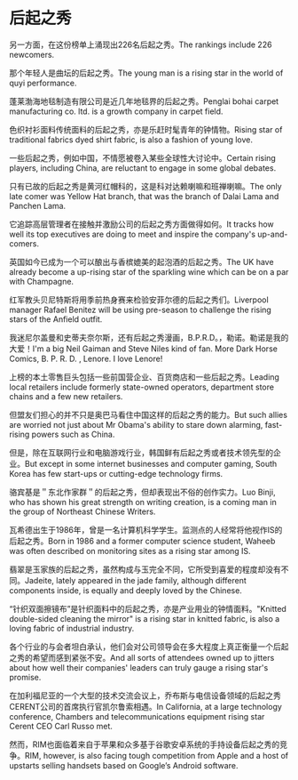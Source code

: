 # 后起之秀

<p><span class="chinese">另一方面，在这份榜单上涌现出226名后起之秀。</span><span class="english">The rankings include 226 newcomers.</span></p>

<p><span class="chinese">那个年轻人是曲坛的后起之秀。</span><span class="english">The young man is a rising star in the world of quyi performance.</span></p>

<p><span class="chinese">蓬莱渤海地毯制造有限公司是近几年地毯界的后起之秀。</span><span class="english">Penglai bohai carpet manufacturing co. ltd. is a growth company in carpet field.</span></p>

<p><span class="chinese">色织衬衫面料传统面料的后起之秀，亦是乐赶时髦青年的钟情物。</span><span class="english">Rising star of traditional fabrics dyed shirt fabric, is also a fashion of young love.</span></p>

<p><span class="chinese">一些后起之秀，例如中国，不情愿被卷入某些全球性大讨论中。</span><span class="english">Certain rising players, including China, are reluctant to engage in some global debates.</span></p>

<p><span class="chinese">只有已故的后起之秀是黄河红帽科的，这是科对达赖喇嘛和班禅喇嘛。</span><span class="english">The only late comer was Yellow Hat branch, that was the branch of Dalai Lama and Panchen Lama.</span></p>

<p><span class="chinese">它追踪高层管理者在接触并激励公司的后起之秀方面做得如何。</span><span class="english">It tracks how well its top executives are doing to meet and inspire the company's up-and-comers.</span></p>

<p><span class="chinese">英国如今已成为一个可以酿出与香槟媲美的起泡酒的后起之秀。</span><span class="english">The UK have already become a up-rising star of the sparkling wine which can be on a par with Champagne.</span></p>

<p><span class="chinese">红军教头贝尼特斯将用季前热身赛来检验安菲尔德的后起之秀们。</span><span class="english">Liverpool manager Rafael Benitez will be using pre-season to challenge the rising stars of the Anfield outfit.</span></p>

<p><span class="chinese">我迷尼尔盖曼和史蒂夫奈尔斯，还有后起之秀漫画，B.P.R.D。，勒诺。勒诺是我的大爱！</span><span class="english">I'm a big Neil Gaiman and Steve Niles kind of fan. More Dark Horse Comics, B. P. R. D. , Lenore. I love Lenore!</span></p>

<p><span class="chinese">上榜的本土零售巨头包括一些前国营企业、百货商店和一些后起之秀。</span><span class="english">Leading local retailers include formerly state-owned operators, department store chains and a few new retailers.</span></p>

<p><span class="chinese">但盟友们担心的并不只是奥巴马看住中国这样的后起之秀的能力。</span><span class="english">But such allies are worried not just about Mr Obama's ability to stare down alarming, fast-rising powers such as China.</span></p>

<p><span class="chinese">但是，除在互联网行业和电脑游戏行业，韩国鲜有后起之秀或者技术领先型的企业。</span><span class="english">But except in some internet businesses and computer gaming, South Korea has few start-ups or cutting-edge technology firms.</span></p>

<p><span class="chinese">骆宾基是＂东北作家群＂的后起之秀，但却表现出不俗的创作实力。</span><span class="english">Luo Binji, who has shown his great strength on writing creation, is a coming man in the group of Northeast Chinese Writers.</span></p>

<p><span class="chinese">瓦希德出生于1986年，曾是一名计算机科学学生。监测点的人经常将他视作IS的后起之秀。</span><span class="english">Born in 1986 and a former computer science student, Waheeb was often described on monitoring sites as a rising star among IS.</span></p>

<p><span class="chinese">翡翠是玉家族的后起之秀，虽然构成与玉完全不同，它所受到喜爱的程度却没有不同。</span><span class="english">Jadeite, lately appeared in the jade family, although different components inside, is equally and deeply loved by the Chinese.</span></p>

<p><span class="chinese">“针织双面擦镜布”是针织面料中的后起之秀，亦是产业用业的钟情面料。</span><span class="english">"Knitted double-sided cleaning the mirror" is a rising star in knitted fabric, is also a loving fabric of industrial industry.</span></p>

<p><span class="chinese">各个行业的与会者坦白承认，他们会对公司领导会在多大程度上真正衡量一个后起之秀的希望而感到紧张不安。</span><span class="english">And all sorts of attendees owned up to jitters about how well their companies' leaders can truly gauge a rising star's promise.</span></p>

<p><span class="chinese">在加利福尼亚的一个大型的技术交流会议上，乔布斯与电信设备领域的后起之秀CERENT公司的首席执行官凯尔鲁索相遇。</span><span class="english">In California, at a large technology conference, Chambers and telecommunications equipment rising star Cerent CEO Carl Russo met.</span></p>

<p><span class="chinese">然而，RIM也面临着来自于苹果和众多基于谷歌安卓系统的手持设备后起之秀的竞争。</span><span class="english">RIM, however, is also facing tough competition from Apple and a host of upstarts selling handsets based on Google’s Android software.</span></p>

